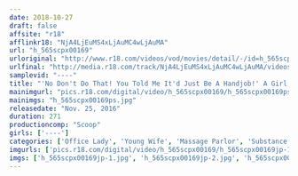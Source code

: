 ```yaml
---
date: 2018-10-27
draft: false
affsite: "r18"
afflinkr18: "NjA4LjEuMS4xLjAuMC4wLjAuMA"
url: "h_565scpx00169"
urloriginal: "http://www.r18.com/videos/vod/movies/detail/-/id=h_565scpx00169"
urlfinal: "http://media.r18.com/track/NjA4LjEuMS4xLjAuMC4wLjAuMA/videos/vod/movies/detail/-/id=h_565scpx00169"
samplevid: "----"
title: "'No Don't Do That! You Told Me It'd Just Be A Handjob!' A Girl Can't Resist Unprotected Sex With The Cock In Front Of Her When She Gets Drugged With An Aphrodisiac!"
mainimgurl: "pics.r18.com/digital/video/h_565scpx00169/h_565scpx00169ps.jpg"
mainimgs: "h_565scpx00169ps.jpg"
releasedate: "Nov. 25, 2016"
duration: 271
productioncomp: "Scoop"
girls: ['----']
categories: ['Office Lady', 'Young Wife', 'Massage Parlor', 'Substance Use', 'Compilation', 'Over 4 Hours', 'Hi-Def']
imgurls: ['pics.r18.com/digital/video/h_565scpx00169/h_565scpx00169jp-1.jpg', 'pics.r18.com/digital/video/h_565scpx00169/h_565scpx00169jp-2.jpg', 'pics.r18.com/digital/video/h_565scpx00169/h_565scpx00169jp-3.jpg', 'pics.r18.com/digital/video/h_565scpx00169/h_565scpx00169jp-4.jpg', 'pics.r18.com/digital/video/h_565scpx00169/h_565scpx00169jp-5.jpg', 'pics.r18.com/digital/video/h_565scpx00169/h_565scpx00169jp-6.jpg', 'pics.r18.com/digital/video/h_565scpx00169/h_565scpx00169jp-7.jpg', 'pics.r18.com/digital/video/h_565scpx00169/h_565scpx00169jp-8.jpg', 'pics.r18.com/digital/video/h_565scpx00169/h_565scpx00169jp-9.jpg', 'pics.r18.com/digital/video/h_565scpx00169/h_565scpx00169jp-10.jpg', 'pics.r18.com/digital/video/h_565scpx00169/h_565scpx00169jp-11.jpg', 'pics.r18.com/digital/video/h_565scpx00169/h_565scpx00169jp-12.jpg', 'pics.r18.com/digital/video/h_565scpx00169/h_565scpx00169jp-13.jpg', 'pics.r18.com/digital/video/h_565scpx00169/h_565scpx00169jp-14.jpg', 'pics.r18.com/digital/video/h_565scpx00169/h_565scpx00169jp-15.jpg', 'pics.r18.com/digital/video/h_565scpx00169/h_565scpx00169jp-16.jpg', 'pics.r18.com/digital/video/h_565scpx00169/h_565scpx00169jp-17.jpg', 'pics.r18.com/digital/video/h_565scpx00169/h_565scpx00169jp-18.jpg', 'pics.r18.com/digital/video/h_565scpx00169/h_565scpx00169jp-19.jpg', 'pics.r18.com/digital/video/h_565scpx00169/h_565scpx00169jp-20.jpg']
imgs: ['h_565scpx00169jp-1.jpg', 'h_565scpx00169jp-2.jpg', 'h_565scpx00169jp-3.jpg', 'h_565scpx00169jp-4.jpg', 'h_565scpx00169jp-5.jpg', 'h_565scpx00169jp-6.jpg', 'h_565scpx00169jp-7.jpg', 'h_565scpx00169jp-8.jpg', 'h_565scpx00169jp-9.jpg', 'h_565scpx00169jp-10.jpg', 'h_565scpx00169jp-11.jpg', 'h_565scpx00169jp-12.jpg', 'h_565scpx00169jp-13.jpg', 'h_565scpx00169jp-14.jpg', 'h_565scpx00169jp-15.jpg', 'h_565scpx00169jp-16.jpg', 'h_565scpx00169jp-17.jpg', 'h_565scpx00169jp-18.jpg', 'h_565scpx00169jp-19.jpg', 'h_565scpx00169jp-20.jpg']
---
```

